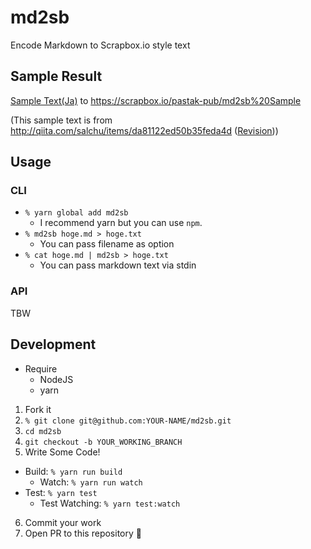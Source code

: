 # md2sb

Encode Markdown to Scrapbox.io style text

## Sample Result

[Sample Text(Ja)](test/fixtures/md/sample-ja.md) to https://scrapbox.io/pastak-pub/md2sb%20Sample

(This sample text is from http://qiita.com/salchu/items/da81122ed50b35feda4d ([Revision](http://qiita.com/salchu/items/da81122ed50b35feda4d/revisions/6)))

## Usage

### CLI

- `% yarn global add md2sb`
  - I recommend yarn but you can use `npm`.
- `% md2sb hoge.md > hoge.txt`
  - You can pass filename as option
- `% cat hoge.md | md2sb > hoge.txt`
  - You can pass markdown text via stdin

### API

TBW

## Development

- Require
  - NodeJS
  - yarn

1. Fork it
2. `% git clone git@github.com:YOUR-NAME/md2sb.git`
3. `cd md2sb`
4. `git checkout -b YOUR_WORKING_BRANCH`
5. Write Some Code!
  - Build: `% yarn run build`
    - Watch: `% yarn run watch`
  - Test: `% yarn test`
    - Test Watching: `% yarn test:watch`
6. Commit your work
7. Open PR to this repository 🎉
